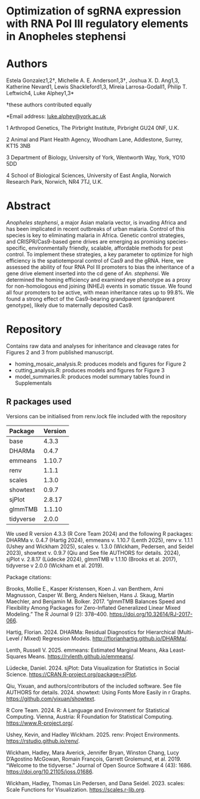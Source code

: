 # Optimization of sgRNA expression with RNA Pol III regulatory elements in Anopheles stephensi

# Authors 

Estela Gonzalez1,2†, Michelle A. E. Anderson1,3†, Joshua X. D. Ang1,3, Katherine Nevard1, Lewis Shackleford1,3, Mireia Larrosa-Godall1, Philip T. Leftwich4, Luke Alphey1,3*

†these authors contributed equally

*Email address: luke.alphey@york.ac.uk

1 Arthropod Genetics, The Pirbright Institute, Pirbright GU24 0NF, U.K. 

2 Animal and Plant Health Agency, Woodham Lane, Addlestone, Surrey, KT15 3NB

3 Department of Biology, University of York, Wentworth Way, York, YO10 5DD

4 School of Biological Sciences, University of East Anglia, Norwich Research Park, Norwich, NR4 7TJ, U.K.


# Abstract

*Anopheles stephensi*, a major Asian malaria vector, is invading Africa and has been implicated in recent outbreaks of urban malaria. Control of this species is key to eliminating malaria in Africa. Genetic control strategies, and CRISPR/Cas9-based gene drives are emerging as promising species-specific, environmentally friendly, scalable, affordable methods for pest control. To implement these strategies, a key parameter to optimize for high efficiency is the spatiotemporal control of Cas9 and the gRNA. Here, we assessed the ability of four RNA Pol III promoters to bias the inheritance of a gene drive element inserted into the cd gene of *An. stephensi*. We determined the homing efficiency and examined eye phenotype as a proxy for non-homologous end joining (NHEJ) events in somatic tissue. We found all four promoters to be active, with mean inheritance rates up to 99.8%. We found a strong effect of the Cas9-bearing grandparent (grandparent genotype), likely due to maternally deposited Cas9.

# Repository

Contains raw data and analyses for inheritance and cleavage rates for Figures 2 and 3 from published manuscript. 

- homing_mosaic_analysis.R:  produces models and figures for Figure 2
- cutting_analysis.R: produces models and figures for Figure 3
- model_summaries.R: produces model summary tables found in Supplementals

## R packages used

Versions can be initialised from renv.lock file included with the repository

|Package  |Version |
|:--------|:-------|
|base     |4.3.3   |
|DHARMa   |0.4.7   |
|emmeans  |1.10.7  |
|renv     |1.1.1   |
|scales   |1.3.0   |
|showtext |0.9.7   |
|sjPlot   |2.8.17  |
|glmmTMB   |1.1.10  |
|tidyverse |2.0.0  |


We used R version 4.3.3 (R Core Team 2024) and the following R packages: DHARMa v. 0.4.7 (Hartig 2024), emmeans v. 1.10.7 (Lenth 2025), renv v. 1.1.1 (Ushey and Wickham 2025), scales v. 1.3.0 (Wickham, Pedersen, and Seidel 2023), showtext v. 0.9.7 (Qiu and See file AUTHORS for details. 2024), sjPlot v. 2.8.17 (Lüdecke 2024), glmmTMB v 1.1.10 (Brooks et al. 2017), tidyverse v 2.0.0 (Wickham et al. 2019).

Package citations:

Brooks, Mollie E., Kasper Kristensen, Koen J. van Benthem, Arni Magnusson, Casper W. Berg, Anders Nielsen, Hans J. Skaug, Martin Maechler, and Benjamin M. Bolker. 2017. “glmmTMB Balances Speed and Flexibility Among Packages for Zero-Inflated Generalized Linear Mixed Modeling.” The R Journal 9 (2): 378–400. https://doi.org/10.32614/RJ-2017-066.

Hartig, Florian. 2024. DHARMa: Residual Diagnostics for Hierarchical (Multi-Level / Mixed) Regression Models. http://florianhartig.github.io/DHARMa/.

Lenth, Russell V. 2025. emmeans: Estimated Marginal Means, Aka Least-Squares Means. https://rvlenth.github.io/emmeans/.

Lüdecke, Daniel. 2024. sjPlot: Data Visualization for Statistics in Social Science. https://CRAN.R-project.org/package=sjPlot.

Qiu, Yixuan, and authors/contributors of the included software. See file AUTHORS for details. 2024. showtext: Using Fonts More Easily in r Graphs. https://github.com/yixuan/showtext.

R Core Team. 2024. R: A Language and Environment for Statistical Computing. Vienna, Austria: R Foundation for Statistical Computing. https://www.R-project.org/.

Ushey, Kevin, and Hadley Wickham. 2025. renv: Project Environments. https://rstudio.github.io/renv/.

Wickham, Hadley, Mara Averick, Jennifer Bryan, Winston Chang, Lucy D’Agostino McGowan, Romain François, Garrett 
Grolemund, et al. 2019. “Welcome to the tidyverse.” Journal of Open Source Software 4 (43): 1686. https://doi.org/10.21105/joss.01686.

Wickham, Hadley, Thomas Lin Pedersen, and Dana Seidel. 2023. scales: Scale Functions for Visualization. https://scales.r-lib.org.